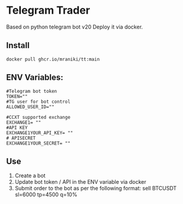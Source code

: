 # Telegram Trader
Based on python telegram bot v20
Deploy it via docker. 

## Install

    docker pull ghcr.io/mraniki/tt:main

## ENV Variables:

    #Telegram bot token
    TOKEN="" 
    #TG user for bot control
    ALLOWED_USER_ID=""
    
    #CCXT supported exchange
    EXCHANGE1= ""
    #API KEY
    EXCHANGE1YOUR_API_KEY= ""
    # APISECRET
    EXCHANGE1YOUR_SECRET= "" 
 
## Use
1) Create a bot
2) Update bot token / API in the ENV variable via docker 
3) Submit order to the bot as per the following format: sell BTCUSDT sl=6000 tp=4500 q=10%
        
  
